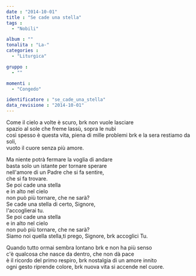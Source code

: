 ```yaml
---
date : "2014-10-01"
title : "Se cade una stella"
tags : 
  - "Nobili"

album : ""
tonalita : "La-"
categories : 
  - "Liturgica"

gruppo : 
  - ""

momenti : 
  - "Congedo"

identificatore : "se_cade_una_stella"
data_revisione : "2014-10-01"
---
```

  
Come il cielo a volte è scuro, brk non vuole lasciare  
spazio al sole che freme lassù, sopra le nubi  
così spesso è questa vita, piena di mille problemi brk e la sera restiamo da soli,  
vuoto il cuore senza più amore.   
  
  
Ma niente potrà fermare la voglia di andare  
basta solo un istante per tornare sperare  
nell'amore di un Padre che si fa sentire,  
che si fa trovare.   
Se poi cade una stella  
e in alto nel cielo  
non può più tornare, che ne sarà?  
Se cade una stella di certo, Signore,  
l'accoglierai tu.   
Se poi cade una stella  
e in alto nel cielo  
non può più tornare, che ne sarà?  
Siamo noi quella stella,ti prego, Signore, brk accoglici Tu.   
  
Quando tutto ormai sembra lontano brk e non ha più senso   
c'è qualcosa che nasce da dentro, che non dà pace   
è il ricordo del primo respiro, brk nostalgia di un amore innito  
ogni gesto riprende colore, brk nuova vita si accende nel cuore.   
  
  
